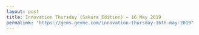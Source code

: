 ```yaml
---
layout: post
title: Innovation Thursday (Sakura Edition) - 16 May 2019
permalink: "https://gems.gevme.com/innovation-thursday-16th-may-2019"
---
```

